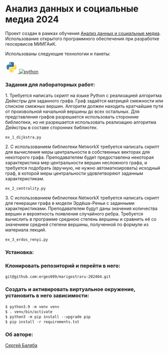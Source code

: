 # Анализ данных и социальные медиа 2024

Проект создан в рамках обучения <a href="https://moodle.tsu.ru/course/view.php?id=34363&section=5" target="_blank" rel="noreferrer">Анализ данных и социальные медиа</a>. Использование открытого программного обеспечения при разработке геосервисов МИИГАиК.

Использованы следующие технологии и пакеты:
<p align="left"> 
<a href="https://www.python.org" target="_blank" rel="noreferrer"> <img src="https://raw.githubusercontent.com/devicons/devicon/master/icons/python/python-original.svg" alt="python" width="40" height="40"> </a>
<a href="https://networkx.org" target="_blank" rel="noreferrer"> <img src="https://networkx.org/_static/networkx_logo.svg" alt="python" width="40" height="180"> </a>
</p>

<h3 align="left">Задания для лабораторных работ:</h3>

<p align="left"> 
1. Требуется написать скрипт на языке Python с реализацией алгоритма Дейкстры для заданного графа. Граф задаётся матрицей смежности или списком смежных вершин. Алгоритм должен находить кратчайшие пути от произвольной начальной вершины до всех остальных. Для представления графов разрешается использовать сторонние библиотеки, но не разрешается использовать реализацию алгоритма Дейкстры в составе сторонних библиотек.
</p>

```
ex_1_dijkstra.py
```

<p align="left"> 
2. С использованием библиотеки NetworkX требуется написать скрипт для вычисления меры центральности в собственных векторах для некоторого графа. Преподавателем будет предоставлена некоторая характеристика мер центральности вершин несложного графа, и требуется подобрать (вручную, не нужно автоматизировать) исходный граф, в которой меры центральности удовлетворяют заданным характеристикам.
</p>

```
ex_2_centrality.py
```

<p align="left"> 
3. С использованием библиотеки NetworkX требуется написать скрипт для генерации графа в модели Эрдёша-Реньи с заданными характеристиками. Преподавателем будут даны значения количества вершин и вероятность появления случайного ребра. Требуется вычислить в программе среднюю степень вершины и сравнить её со значением средней степени вершины, полученной по формуле из материала лекций.
</p>

```
ex_3_erdos_renyi.py
```

<h3 align="left">Установка:</h3>

### Клонировать репозиторий и перейти в него:

```
git@github.com:erges699/marigostraru-202404.git
```

### Создать и активировать виртуальное окружение, установить в него зависимости:

```
$ python3.9 -m venv venv
$ . venv/bin/activate
$ python3 -m pip install --upgrade pip
$ pip install -r requirements.txt
```

<h3 align="left">Об авторе:</h3>
<a href="https://github.com/erges699" target="_blank">Сергей Баляба</a>
